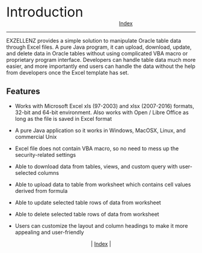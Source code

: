 <span style="font-size:36px;">Introduction</span><span style="padding-left: 300px;text-align:right;font-size:14px"><a href="INDEX.md">Index</a></span>

---

EXZELLENZ provides a simple solution to manipulate Oracle table data through Excel files. A pure Java program, it can upload, download, update, and delete data in Oracle tables without using complicated VBA macro or proprietary program interface. Developers can handle table data much more easier, and more importantly end users can handle the data without the help from developers once the Excel template has set. 

## Features
- Works with Microsoft Excel xls (97-2003) and xlsx (2007-2016) formats, 32-bit and 64-bit environment. Also works with Open / Libre Office as long as the file is saved in Excel format

- A pure Java application so it works in Windows, MacOSX, Linux, and commercial Unix

- Excel file does not contain VBA macro, so no need to mess up the security-related settings

- Able to download data from tables, views, and custom query with user-selected columns

- Able to upload data to table from worksheet which contains cell values derived from formula

- Able to update selected table rows of data from worksheet

- Able to delete selected table rows of data from worksheet

- Users can customize the layout and column headings to make it more appealing and user-friendly

<div style="text-align:center;">| <a href="INDEX.md">Index</a> | </div>

